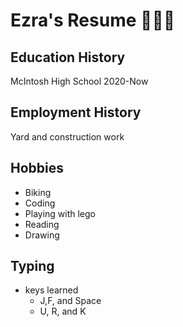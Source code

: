 # Ezra's Resume 🤯🤯😱

## Education History
McIntosh High School 2020-Now

## Employment History
Yard and construction work

## Hobbies
- Biking
- Coding
- Playing with lego
- Reading
- Drawing

## Typing
- keys learned
  - J,F, and Space
  - U, R, and K

